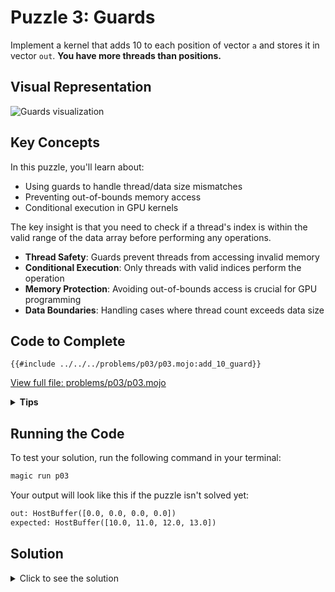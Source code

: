 # Puzzle 3: Guards

Implement a kernel that adds 10 to each position of vector `a` and stores it in vector `out`.
**You have more threads than positions.**

## Visual Representation

![Guards visualization](https://raw.githubusercontent.com/srush/GPU-Puzzles/main/GPU_puzzlers_files/GPU_puzzlers_21_1.svg)

## Key Concepts

In this puzzle, you'll learn about:
- Using guards to handle thread/data size mismatches
- Preventing out-of-bounds memory access
- Conditional execution in GPU kernels

The key insight is that you need to check if a thread's index is within the valid range of the data array before performing any operations.

- **Thread Safety**: Guards prevent threads from accessing invalid memory
- **Conditional Execution**: Only threads with valid indices perform the operation
- **Memory Protection**: Avoiding out-of-bounds access is crucial for GPU programming
- **Data Boundaries**: Handling cases where thread count exceeds data size

## Code to Complete

```mojo
{{#include ../../../problems/p03/p03.mojo:add_10_guard}}
```
<a href="../../../problems/p03/p03.mojo" class="filename">View full file: problems/p03/p03.mojo</a>

<details>
<summary><strong>Tips</strong></summary>

<div class="solution-tips">

1. Check if `local_i` is less than `size` before performing any operations
2. Only threads with valid indices should modify the output array
3. Use an if-statement to implement the guard condition

</div>
</details>

## Running the Code

To test your solution, run the following command in your terminal:

```bash
magic run p03
```

Your output will look like this if the puzzle isn't solved yet:

```txt
out: HostBuffer([0.0, 0.0, 0.0, 0.0])
expected: HostBuffer([10.0, 11.0, 12.0, 13.0])
```

## Solution

<details>
<summary>Click to see the solution</summary>

```mojo
{{#include ../../../solutions/p03/p03.mojo:add_10_guard_solution}}
```

<div class="solution-explanation">

This solution:

- Checks if the thread index is within valid range
- Only processes array elements for valid indices
- Adds 10 to the value when the guard condition is met

</div>
</details>
